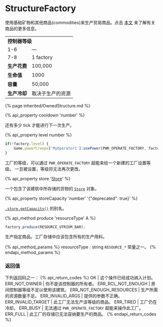 # StructureFactory

<img src="img/factory.png" alt="" align="right" />

使用基础矿物和其他商品(commodities)来生产贸易商品。点击 [本文](/resources.html#Commodities) 来了解有关商品的更多信息。

<table class="table gameplay-info">
    <tbody>
    <tr>
        <td colspan="2"><strong>控制器等级</strong></td>
    </tr>
    <tr>
        <td>1-6</td>
        <td>—</td>
    </tr>
    <tr>
        <td>7-8</td>
        <td>1 factory</td>
    </tr>
    <tr>
        <td><strong>生产花费</strong></td>
        <td>100,000</td>
    </tr>
    <tr>
        <td><strong>生命值</strong></td>
        <td>1000</td>
    </tr>
    <tr>
        <td><strong>容量</strong></td>
        <td>50,000</td>
    </tr>
    <tr>
        <td><strong>生产冷却</strong></td>
        <td>取决于生产的资源</td>
    </tr>
    </tbody>
</table>

{% page inherited/OwnedStructure.md %} 

{% api_property cooldown 'number' %}



还有多少 tick 才能进行下一次生产。

{% api_property level number %}

```javascript
if(!factory.level) {
    Game.powerCreeps['MyOperator1'].usePower(PWR_OPERATE_FACTORY, factory);
}
```

工厂的等级，可以通过 `PWR_OPERATE_FACTORY` 超能来给一个新建的工厂设置等级。
一旦被设置，等级将无法再次更改。

{% api_property store '<a href="#Store">Store</a>' %}

一个包含了该建筑中所存储的货物的 [`Store`](#Store) 对象。



{% api_property storeCapacity 'number' '{"deprecated": true}' %}
                                                                                                               
[`.store.getCapacity()`](#Store.getCapacity) 的别名。

{% api_method produce 'resourceType' A %}

```javascript
factory.produce(RESOURCE_UTRIUM_BAR);
```

生产指定商品。工厂存储中应该包含所有的生产用料。

{% api_method_params %}
resourceType : string
<code>RESOURCE_*</code> 常量之一。
{% endapi_method_params %}


### 返回值

下列返回码之一：
{% api_return_codes %}
OK | 这个操作已经成功纳入计划。
ERR_NOT_OWNER | 你不是该控制器的所有者。
ERR_RCL_NOT_ENOUGH | 房间控制器等级不足以使用该建筑。
ERR_NOT_ENOUGH_RESOURCES | 生产所需的资源数量不足。
ERR_INVALID_ARGS | 提供的参数不正确。
ERR_INVALID_TARGET | 此工厂无法生产该等级的商品。
ERR_TIRED | 工厂仍在冷却。
ERR_BUSY | 无法通过 `PWR_OPERATE_FACTORY` 超能来操作此工厂。
ERR_FULL | 此工厂的存储已无法容纳要生产的商品。
{% endapi_return_codes %}
